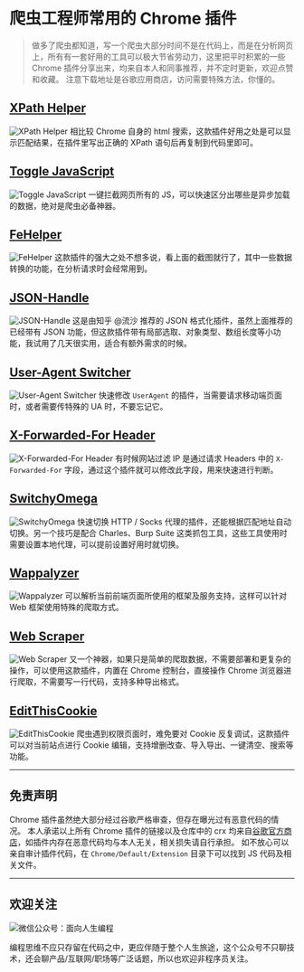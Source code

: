 # 爬虫工程师常用的 Chrome 插件

>做多了爬虫都知道，写一个爬虫大部分时间不是在代码上，而是在分析网页上，所有有一套好用的工具可以极大节省劳动力，这里把平时积累的一些 Chrome 插件分享出来，均来自本人和同事推荐，并不定时更新，欢迎点赞和收藏。
注意下载地址是谷歌应用商店，访问需要特殊方法，你懂的。

## [XPath Helper](https://chrome.google.com/webstore/detail/xpath-helper/hgimnogjllphhhkhlmebbmlgjoejdpjl)
![XPath Helper](http://static.zkqiang.cn/images/20190729094906.png-slim)
相比较 Chrome 自身的 html 搜索，这款插件好用之处是可以显示匹配结果，在插件里写出正确的 XPath 语句后再复制到代码里即可。

## [Toggle JavaScript](https://chrome.google.com/webstore/detail/toggle-javascript/cidlcjdalomndpeagkjpnefhljffbnlo)
![Toggle JavaScript](http://static.zkqiang.cn/images/20190729094907.png-slim)
一键拦截网页所有的 JS，可以快速区分出哪些是异步加载的数据，绝对是爬虫必备神器。

## [FeHelper](https://chrome.google.com/webstore/detail/web%E5%89%8D%E7%AB%AF%E5%8A%A9%E6%89%8Bfehelper/pkgccpejnmalmdinmhkkfafefagiiiad)
![FeHelper](http://static.zkqiang.cn/images/20190729094903.png-slim)
这款插件的强大之处不想多说，看上面的截图就行了，其中一些数据转换的功能，在分析请求时会经常用到。

## [JSON-Handle](https://chrome.google.com/webstore/detail/json-handle/iahnhfdhidomcpggpaimmmahffihkfnj)
![JSON-Handle](http://static.zkqiang.cn/images/20190729095522.png-slim)
这是由知乎 @流沙 推荐的 JSON 格式化插件，虽然上面推荐的已经带有 JSON 功能，但这款插件带有局部选取、对象类型、数组长度等小功能，我试用了几天很实用，适合有额外需求的时候。

## [User-Agent Switcher](https://chrome.google.com/webstore/detail/user-agent-switcher-for-c/djflhoibgkdhkhhcedjiklpkjnoahfmg)
![User-Agent Switcher](http://static.zkqiang.cn/images/20190729094904.png-slim)
快速修改 `UserAgent` 的插件，当需要请求移动端页面时，或者需要传特殊的 UA 时，不要忘记它。

## [X-Forwarded-For Header](https://chrome.google.com/webstore/detail/x-forwarded-for-header/hkghghbnihliadkabmlcmcgmffllglin)
![X-Forwarded-For Header](http://static.zkqiang.cn/images/20190729094902.png-slim)
有时候网站过滤 IP 是通过请求 Headers 中的 `X-Forwarded-For` 字段，通过这个插件就可以修改此字段，用来快速进行判断。

## [SwitchyOmega](https://chrome.google.com/webstore/detail/proxy-switchyomega/padekgcemlokbadohgkifijomclgjgif)
![SwitchyOmega](http://static.zkqiang.cn/images/20190729094908.png-slim)
快速切换 HTTP / Socks 代理的插件，还能根据匹配地址自动切换。另一个技巧是配合 Charles、Burp Suite 这类抓包工具，这些工具使用时需要设置本地代理，可以提前设置好用时就切换。

## [Wappalyzer](https://chrome.google.com/webstore/detail/wappalyzer/gppongmhjkpfnbhagpmjfkannfbllamg)
![Wappalyzer](http://static.zkqiang.cn/images/20190811175102.png-slim)
可以解析当前前端页面所使用的框架及服务支持，这样可以针对 Web 框架使用特殊的爬取方式。

## [Web Scraper](https://chrome.google.com/webstore/detail/web-scraper/jnhgnonknehpejjnehehllkliplmbmhn)
![Web Scraper](http://static.zkqiang.cn/images/20190811175103.png-slim)
又一个神器，如果只是简单的爬取数据，不需要部署和更复杂的操作，可以使用这款插件，内置在 Chrome 控制台，直接操作 Chrome 浏览器进行爬取，不需要写一行代码，支持多种导出格式。

## [EditThisCookie](https://chrome.google.com/webstore/detail/editthiscookie/fngmhnnpilhplaeedifhccceomclgfbg)
![EditThisCookie](http://static.zkqiang.cn/images/20190831161529.png-slim)
爬虫遇到权限页面时，难免要对 Cookie 反复调试，这款插件可以对当前站点进行 Cookie 编辑，支持增删改查、导入导出、一键清空、搜索等功能。

* * *

## 免责声明
Chrome 插件虽然绝大部分经过谷歌严格审查，但存在曝光过有恶意代码的情况。
本人承诺以上所有 Chrome 插件的链接以及仓库中的 crx 均来自[谷歌官方商店](https://chrome.google.com/webstore/category/extensions)，如插件内存在恶意代码均与本人无关，相关损失请自行承担。
如不放心可以亲自审计插件代码，在 `Chrome/Default/Extension` 目录下可以找到 JS 代码及相关文件。

* * *
## 欢迎关注
![微信公众号：面向人生编程](http://static.zkqiang.cn/images/20190802162214.jpg-slim)

编程思维不应只存留在代码之中，更应伴随于整个人生旅途，这个公众号不只聊技术，还会聊产品/互联网/职场等广泛话题，所以也欢迎非程序员关注。
